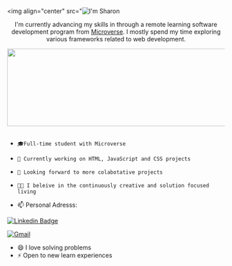 #
<img align="center" src="![I'm Sharon](https://user-images.githubusercontent.com/88780311/179353553-2e9b4d86-3993-45c7-ad64-c7e155a74378.png)

<p align="center"> I'm currently advancing my skills in through a remote learning software development program from <a href="https://www.microverse.org/">Microverse</a>. I mostly spend my time exploring various frameworks related to web development.</p>
<div align="center">
<img align="center" src="https://media2.giphy.com/media/qgQUggAC3Pfv687qPC/giphy.gif" width="800" height="180" />

</div>
<!-- - <p>You can check out my portfolio <a href="[https://somdotta-dev.netlify.app/](https://github.com/TuyishimireEric/TuyishimireEric.github.io)">here</a><img src="https://media.giphy.com/media/cKPse5DZaptID3YAMK/giphy.gif" width="60"></p> -->
<br>

-     🎓Full-time student with Microverse 
-     🔭 Currently working on HTML, JavaScript and CSS projects
-     👯 Looking forward to more colabotative projects 
-     💪🏼 I beleive in the continuously creative and solution focused living

- 📫 Personal Adresss:
 
[![Linkedin Badge](https://img.shields.io/badge/LinkedIn-0077B5?style=for-the-badge&logo=linkedin&logoColor=white)]()   

[![Gmail](https://img.shields.io/badge/-GMAIL-D14836?style=for-the-badge&logo=gmail&logoColor=white)](mailto:sharon.odhiambo100@gmail.com)

- 😄 I love solving problems
- ⚡ Open to new learn experiences
